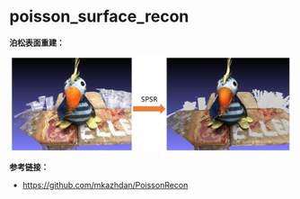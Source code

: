 # poisson_surface_recon

**泊松表面重建：**

![](figs/DTU_PoissonSurfaceRecon.png)

**参考链接：**

+ https://github.com/mkazhdan/PoissonRecon